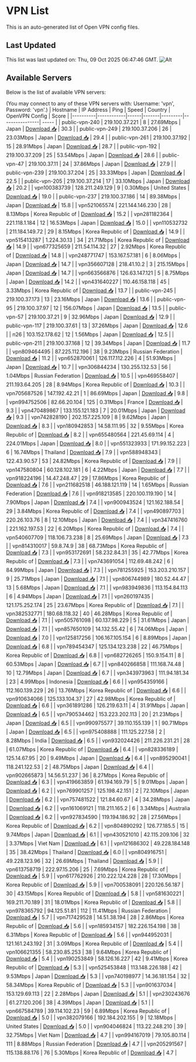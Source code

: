 # VPN List

This is an auto-generated list of Open VPN config files.

## Last Updated

This list was last updated on: Thu, 09 Oct 2025 06:47:46 GMT.
![Alt](https://repobeats.axiom.co/api/embed/186b98318ef1479477931607c1ad7d823f12451f.svg "Repobeats analytics image")

## Available Servers

Below is the list of available VPN servers:

(You may connect to any of these VPN servers with: Username: 'vpn', Password: 'vpn'.)
| Hostname | IP Address | Ping | Speed | Country | OpenVPN Config | Score |
|----------|------------|------|-------|---------|----------------| ----- |
| public-vpn-240 | 219.100.37.221 | 8 | 27.69Mbps | Japan | [Download 📥](./configs/server_0_JP.ovpn) | 30.3 |
| public-vpn-249 | 219.100.37.206 | 26 | 23.03Mbps | Japan | [Download 📥](./configs/server_1_JP.ovpn) | 29.4 |
| public-vpn-261 | 219.100.37.192 | 15 | 28.91Mbps | Japan | [Download 📥](./configs/server_2_JP.ovpn) | 28.7 |
| public-vpn-192 | 219.100.37.209 | 25 | 53.54Mbps | Japan | [Download 📥](./configs/server_3_JP.ovpn) | 28.6 |
| public-vpn-47 | 219.100.37.11 | 24 | 37.86Mbps | Japan | [Download 📥](./configs/server_4_JP.ovpn) | 27.9 |
| public-vpn-239 | 219.100.37.204 | 25 | 33.33Mbps | Japan | [Download 📥](./configs/server_5_JP.ovpn) | 22.5 |
| public-vpn-205 | 219.100.37.214 | 17 | 33.10Mbps | Japan | [Download 📥](./configs/server_6_JP.ovpn) | 20.2 |
| vpn100383739 | 128.211.249.129 | 9 | 0.30Mbps | United States | [Download 📥](./configs/server_7_US.ovpn) | 19.0 |
| public-vpn-237 | 219.100.37.186 | 14 | 89.38Mbps | Japan | [Download 📥](./configs/server_8_JP.ovpn) | 15.8 |
| vpn521065574 | 221.144.146.230 | 28 | 8.13Mbps | Korea Republic of | [Download 📥](./configs/server_9_KR.ovpn) | 15.2 |
| vpn281182364 | 221.118.1.184 | 12 | 16.53Mbps | Japan | [Download 📥](./configs/server_10_JP.ovpn) | 15.0 |
| vpn110532732 | 211.184.149.72 | 29 | 8.15Mbps | Korea Republic of | [Download 📥](./configs/server_11_KR.ovpn) | 14.9 |
| vpn515413287 | 1.224.30.13 | 34 | 21.71Mbps | Korea Republic of | [Download 📥](./configs/server_12_KR.ovpn) | 14.9 |
| vpn677325659 | 211.54.114.32 | 27 | 2.92Mbps | Korea Republic of | [Download 📥](./configs/server_13_KR.ovpn) | 14.8 |
| vpn248771747 | 153.167.57.181 | 6 | 8.06Mbps | Japan | [Download 📥](./configs/server_14_JP.ovpn) | 14.7 |
| vpn356607128 | 218.41.10.2 | 3 | 215.15Mbps | Japan | [Download 📥](./configs/server_15_JP.ovpn) | 14.7 |
| vpn663566876 | 126.63.147.121 | 5 | 8.75Mbps | Japan | [Download 📥](./configs/server_16_JP.ovpn) | 14.2 |
| vpn431640227 | 110.46.158.118 | 45 | 3.33Mbps | Korea Republic of | [Download 📥](./configs/server_17_KR.ovpn) | 13.7 |
| public-vpn-245 | 219.100.37.173 | 13 | 23.16Mbps | Japan | [Download 📥](./configs/server_18_JP.ovpn) | 13.6 |
| public-vpn-95 | 219.100.37.97 | 12 | 156.07Mbps | Japan | [Download 📥](./configs/server_19_JP.ovpn) | 13.5 |
| public-vpn-57 | 219.100.37.21 | 9 | 32.96Mbps | Japan | [Download 📥](./configs/server_20_JP.ovpn) | 12.9 |
| public-vpn-117 | 219.100.37.61 | 13 | 37.26Mbps | Japan | [Download 📥](./configs/server_21_JP.ovpn) | 12.6 |
| n26 | 103.152.178.62 | 12 | 1.56Mbps | Japan | [Download 📥](./configs/server_22_JP.ovpn) | 12.5 |
| public-vpn-211 | 219.100.37.168 | 12 | 39.34Mbps | Japan | [Download 📥](./configs/server_23_JP.ovpn) | 11.7 |
| vpn809464495 | 87.225.112.196 | 38 | 9.23Mbps | Russian Federation | [Download 📥](./configs/server_24_RU.ovpn) | 11.2 |
| vpn652870061 | 126.117.112.226 | 4 | 51.93Mbps | Japan | [Download 📥](./configs/server_25_JP.ovpn) | 10.7 |
| vpn306844234 | 130.255.132.53 | 56 | 1.04Mbps | Russian Federation | [Download 📥](./configs/server_26_RU.ovpn) | 10.5 |
| vpn469558407 | 211.193.64.205 | 28 | 8.94Mbps | Korea Republic of | [Download 📥](./configs/server_27_KR.ovpn) | 10.3 |
| vpn705687526 | 147.192.42.21 | 1 | 86.69Mbps | Japan | [Download 📥](./configs/server_28_JP.ovpn) | 9.8 |
| vpn994752506 | 82.66.20.104 | 125 | 0.31Mbps | France | [Download 📥](./configs/server_29_FR.ovpn) | 9.3 |
| vpn470489867 | 133.155.121.183 | 7 | 20.01Mbps | Japan | [Download 📥](./configs/server_30_JP.ovpn) | 9.3 |
| vpn742828190 | 202.157.225.109 | 8 | 9.62Mbps | Japan | [Download 📥](./configs/server_31_JP.ovpn) | 8.3 |
| vpn180942853 | 14.58.111.95 | 32 | 9.55Mbps | Korea Republic of | [Download 📥](./configs/server_32_KR.ovpn) | 8.2 |
| vpn655480564 | 221.45.69.114 | 4 | 224.01Mbps | Japan | [Download 📥](./configs/server_33_JP.ovpn) | 8.0 |
| vpn551323933 | 171.99.152.223 | 6 | 16.74Mbps | Thailand | [Download 📥](./configs/server_34_TH.ovpn) | 7.9 |
| vpn588948343 | 122.43.90.57 | 53 | 24.82Mbps | Korea Republic of | [Download 📥](./configs/server_35_KR.ovpn) | 7.9 |
| vpn147580804 | 60.128.102.181 | 6 | 4.22Mbps | Japan | [Download 📥](./configs/server_36_JP.ovpn) | 7.7 |
| vpn918224196 | 14.47.248.47 | 29 | 17.86Mbps | Korea Republic of | [Download 📥](./configs/server_37_KR.ovpn) | 7.6 |
| vpn211682518 | 46.188.121.119 | 14 | 1.65Mbps | Russian Federation | [Download 📥](./configs/server_38_RU.ovpn) | 7.6 |
| vpn918213585 | 220.100.119.190 | 14 | 7.90Mbps | Japan | [Download 📥](./configs/server_39_JP.ovpn) | 7.4 |
| vpn900943524 | 121.162.188.54 | 29 | 3.84Mbps | Korea Republic of | [Download 📥](./configs/server_40_KR.ovpn) | 7.4 |
| vpn490897703 | 220.26.103.76 | 8 | 12.10Mbps | Japan | [Download 📥](./configs/server_41_JP.ovpn) | 7.4 |
| vpn347416760 | 221.162.197.53 | 22 | 6.20Mbps | Korea Republic of | [Download 📥](./configs/server_42_KR.ovpn) | 7.4 |
| vpn540607709 | 118.106.73.238 | 8 | 25.69Mbps | Japan | [Download 📥](./configs/server_43_JP.ovpn) | 7.3 |
| vpn814310017 | 59.8.74.9 | 38 | 68.73Mbps | Korea Republic of | [Download 📥](./configs/server_44_KR.ovpn) | 7.3 |
| vpn953172691 | 58.232.84.31 | 35 | 42.77Mbps | Korea Republic of | [Download 📥](./configs/server_45_KR.ovpn) | 7.3 |
| vpn743691054 | 112.69.48.242 | 6 | 84.99Mbps | Japan | [Download 📥](./configs/server_46_JP.ovpn) | 7.3 |
| vpn781255925 | 153.203.210.157 | 9 | 25.71Mbps | Japan | [Download 📥](./configs/server_47_JP.ovpn) | 7.1 |
| vpn806744989 | 180.52.44.47 | 13 | 5.68Mbps | Japan | [Download 📥](./configs/server_48_JP.ovpn) | 7.1 |
| vpn983949836 | 113.154.84.113 | 6 | 4.94Mbps | Japan | [Download 📥](./configs/server_49_JP.ovpn) | 7.1 |
| vpn260197435 | 121.175.252.174 | 25 | 23.67Mbps | Korea Republic of | [Download 📥](./configs/server_50_KR.ovpn) | 7.1 |
| vpn382532771 | 180.68.118.32 | 40 | 46.28Mbps | Korea Republic of | [Download 📥](./configs/server_51_KR.ovpn) | 7.1 |
| vpn505761098 | 60.137.98.229 | 5 | 31.61Mbps | Japan | [Download 📥](./configs/server_52_JP.ovpn) | 7.1 |
| vpn857650109 | 14.132.55.42 | 6 | 74.06Mbps | Japan | [Download 📥](./configs/server_53_JP.ovpn) | 7.0 |
| vpn125817256 | 106.167.105.154 | 6 | 8.89Mbps | Japan | [Download 📥](./configs/server_54_JP.ovpn) | 6.8 |
| vpn789454347 | 125.134.123.238 | 22 | 46.75Mbps | Korea Republic of | [Download 📥](./configs/server_55_KR.ovpn) | 6.8 |
| vpn682726265 | 150.9.154.11 | 8 | 60.53Mbps | Japan | [Download 📥](./configs/server_56_JP.ovpn) | 6.7 |
| vpn840266858 | 111.168.74.48 | 10 | 12.79Mbps | Japan | [Download 📥](./configs/server_57_JP.ovpn) | 6.7 |
| vpn343973963 | 111.94.181.34 | 23 | 4.99Mbps | Indonesia | [Download 📥](./configs/server_58_ID.ovpn) | 6.6 |
| vpn954359166 | 112.160.139.229 | 26 | 13.76Mbps | Korea Republic of | [Download 📥](./configs/server_59_KR.ovpn) | 6.6 |
| vpn910634066 | 125.133.104.37 | 27 | 42.98Mbps | Korea Republic of | [Download 📥](./configs/server_60_KR.ovpn) | 6.6 |
| vpn361891286 | 126.219.63.11 | 4 | 31.91Mbps | Japan | [Download 📥](./configs/server_61_JP.ovpn) | 6.5 |
| vpn790534462 | 153.223.202.113 | 20 | 21.23Mbps | Japan | [Download 📥](./configs/server_62_JP.ovpn) | 6.5 |
| vpn990975577 | 39.110.155.139 | 1 | 90.71Mbps | Japan | [Download 📥](./configs/server_63_JP.ovpn) | 6.5 |
| vpn975408888 | 111.125.227.58 | 2 | 8.28Mbps | India | [Download 📥](./configs/server_64_IN.ovpn) | 6.5 |
| vpn932024426 | 211.226.231.21 | 28 | 61.07Mbps | Korea Republic of | [Download 📥](./configs/server_65_KR.ovpn) | 6.4 |
| vpn828336189 | 125.14.67.95 | 20 | 9.49Mbps | Japan | [Download 📥](./configs/server_66_JP.ovpn) | 6.4 |
| vpn895290041 | 118.241.122.53 | 2 | 48.75Mbps | Japan | [Download 📥](./configs/server_67_JP.ovpn) | 6.4 |
| vpn902665873 | 14.56.51.237 | 36 | 8.27Mbps | Korea Republic of | [Download 📥](./configs/server_68_KR.ovpn) | 6.3 |
| vpn419663859 | 61.194.169.79 | 5 | 9.01Mbps | Japan | [Download 📥](./configs/server_69_JP.ovpn) | 6.2 |
| vpn769901257 | 125.198.42.151 | 2 | 72.10Mbps | Japan | [Download 📥](./configs/server_70_JP.ovpn) | 6.2 |
| vpn757481522 | 121.84.60.67 | 4 | 34.28Mbps | Japan | [Download 📥](./configs/server_71_JP.ovpn) | 6.2 |
| vpn161069121 | 118.211.165.2 | 6 | 3.34Mbps | Australia | [Download 📥](./configs/server_72_AU.ovpn) | 6.2 |
| vpn927834590 | 119.194.186.92 | 28 | 27.56Mbps | Korea Republic of | [Download 📥](./configs/server_73_KR.ovpn) | 6.2 |
| vpn804890292 | 126.77.185.5 | 15 | 9.74Mbps | Japan | [Download 📥](./configs/server_74_JP.ovpn) | 6.1 |
| vpn430521010 | 42.115.209.106 | 32 | 3.37Mbps | Viet Nam | [Download 📥](./configs/server_75_VN.ovpn) | 6.1 |
| vpn121686302 | 49.228.184.148 | 35 | 38.42Mbps | Thailand | [Download 📥](./configs/server_76_TH.ovpn) | 6.0 |
| vpn804916751 | 49.228.123.96 | 32 | 26.69Mbps | Thailand | [Download 📥](./configs/server_77_TH.ovpn) | 5.9 |
| vpn613758719 | 222.97.15.206 | 25 | 7.69Mbps | Korea Republic of | [Download 📥](./configs/server_78_KR.ovpn) | 5.9 |
| vpn617762926 | 210.222.124.228 | 28 | 17.30Mbps | Korea Republic of | [Download 📥](./configs/server_79_KR.ovpn) | 5.9 |
| vpn700538091 | 220.126.56.187 | 30 | 43.15Mbps | Korea Republic of | [Download 📥](./configs/server_80_KR.ovpn) | 5.8 |
| vpn581630221 | 169.211.70.189 | 31 | 18.01Mbps | Korea Republic of | [Download 📥](./configs/server_81_KR.ovpn) | 5.8 |
| vpn978365792 | 94.125.51.81 | 112 | 11.41Mbps | Russian Federation | [Download 📥](./configs/server_82_RU.ovpn) | 5.7 |
| vpn717429528 | 14.51.38.194 | 28 | 2.86Mbps | Korea Republic of | [Download 📥](./configs/server_83_KR.ovpn) | 5.6 |
| vpn185934157 | 182.226.154.198 | 38 | 6.31Mbps | Korea Republic of | [Download 📥](./configs/server_84_KR.ovpn) | 5.6 |
| vpn944952031 | 121.161.243.192 | 31 | 3.09Mbps | Korea Republic of | [Download 📥](./configs/server_85_KR.ovpn) | 5.4 |
| vpn106621355 | 58.230.85.253 | 38 | 9.64Mbps | Korea Republic of | [Download 📥](./configs/server_86_KR.ovpn) | 5.4 |
| vpn190253849 | 58.126.16.227 | 42 | 9.41Mbps | Korea Republic of | [Download 📥](./configs/server_87_KR.ovpn) | 5.3 |
| vpn525453848 | 113.148.226.188 | 42 | 9.53Mbps | Japan | [Download 📥](./configs/server_88_JP.ovpn) | 5.3 |
| vpn740198977 | 14.36.181.154 | 32 | 58.34Mbps | Korea Republic of | [Download 📥](./configs/server_89_KR.ovpn) | 5.3 |
| vpn901637034 | 153.129.69.113 | 22 | 2.28Mbps | Japan | [Download 📥](./configs/server_90_JP.ovpn) | 5.1 |
| vpn230243676 | 61.27.120.206 | 38 | 4.39Mbps | Japan | [Download 📥](./configs/server_91_JP.ovpn) | 5.1 |
| vpn667584789 | 39.114.102.23 | 59 | 6.89Mbps | Korea Republic of | [Download 📥](./configs/server_92_KR.ovpn) | 5.0 |
| vpn382079166 | 192.184.202.155 | 9 | 12.18Mbps | United States | [Download 📥](./configs/server_93_US.ovpn) | 5.0 |
| vpn904046824 | 113.22.248.210 | 39 | 32.75Mbps | Viet Nam | [Download 📥](./configs/server_94_VN.ovpn) | 4.7 |
| vpn994167019 | 79.105.80.114 | 111 | 8.88Mbps | Russian Federation | [Download 📥](./configs/server_95_RU.ovpn) | 4.7 |
| vpn205291567 | 115.138.88.176 | 76 | 5.30Mbps | Korea Republic of | [Download 📥](./configs/server_96_KR.ovpn) | 4.7 |

